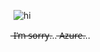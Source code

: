 ![hi](https://encrypted-tbn0.gstatic.com/images?q=tbn:ANd9GcQx9ZSGAwtIP1-PGM-QAs4XnBGvruAeNVS4Fk3COHDWhQ&s=10)

̶I̶’̶m̶ ̶s̶̶o̶̶r̶̶r̶̶y̶… ̶A̶̶z̶̶u̶̶r̶̶e̶…
